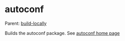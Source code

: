autoconf
========

Parent: [build-locally](../../README.md)

Builds the autoconf package. See [autoconf home page](http://www.gnu.org/software/autoconf/)


